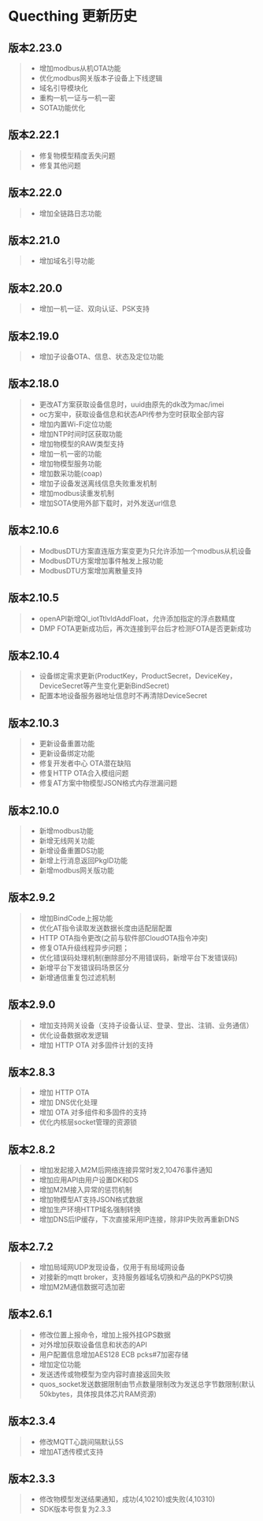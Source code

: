 # Quecthing 更新历史

## __版本2.23.0__
>* 增加modbus从机OTA功能
>* 优化modbus网关版本子设备上下线逻辑
>* 域名引导模块化
>* 重构一机一证与一机一密
>* SOTA功能优化

## __版本2.22.1__
>* 修复物模型精度丢失问题
>* 修复其他问题

## __版本2.22.0__
>* 增加全链路日志功能

## __版本2.21.0__
>* 增加域名引导功能

## __版本2.20.0__
>* 增加一机一证、双向认证、PSK支持

## __版本2.19.0__
>* 增加子设备OTA、信息、状态及定位功能

## __版本2.18.0__
>* 更改AT方案获取设备信息时，uuid由原先的dk改为mac/imei
>* oc方案中，获取设备信息和状态API传参为空时获取全部内容
>* 增加内置Wi-Fi定位功能
>* 增加NTP时间时区获取功能
>* 增加物模型的RAW类型支持
>* 增加一机一密的功能
>* 增加物模型服务功能
>* 增加数采功能(coap)
>* 增加子设备发送离线信息失败重发机制
>* 增加modbus读重发机制
>* 增加SOTA使用外部下载时，对外发送url信息

## __版本2.10.6__
>* ModbusDTU方案直连版方案变更为只允许添加一个modbus从机设备
>* ModbusDTU方案增加事件触发上报功能
>* ModbusDTU方案增加离散量支持

## __版本2.10.5__
>* openAPI新增Ql_iotTtlvldAddFloat，允许添加指定的浮点数精度
>* DMP FOTA更新成功后，再次连接到平台后才检测FOTA是否更新成功
 

## __版本2.10.4__
>* 设备绑定需求更新(ProductKey，ProductSecret，DeviceKey，DeviceSecret等产生变化更新BindSecret)
>* 配置本地设备服务器地址信息时不再清除DeviceSecret


## __版本2.10.3__
>* 更新设备重置功能
>* 更新设备绑定功能
>* 修复开发者中心 OTA潜在缺陷
>* 修复HTTP OTA合入模组问题
>* 修复AT方案中物模型JSON格式内存泄漏问题

## __版本2.10.0__
>* 新增modbus功能
>* 新增无线网关功能
>* 新增设备重置DS功能
>* 新增上行消息返回PkgID功能
>* 新增modbus网关版功能  

## __版本2.9.2__
>* 增加BindCode上报功能
>* 优化AT指令读取发送数据长度由适配层配置
>* HTTP OTA指令更改(之前与软件部CloudOTA指令冲突)
>* 修复OTA升级线程异步问题；
>* 优化错误码处理机制(删除部分不用错误码，新增平台下发错误码)
>* 新增平台下发错误码场景区分
>* 新增通信重复包过滤机制

## __版本2.9.0__
>* 增加支持网关设备（支持子设备认证、登录、登出、注销、业务通信）
>* 优化设备数据收发逻辑
>* 增加 HTTP OTA 对多固件计划的支持

## __版本2.8.3__
>* 增加 HTTP OTA
>* 增加 DNS优化处理  
>* 增加 OTA 对多组件和多固件的支持 
>* 优化内核层socket管理的资源锁

## __版本2.8.2__
>* 增加发起接入M2M后网络连接异常时发2,10476事件通知  
>* 增加应用API由用户设置DK和DS  
>* 增加M2M接入异常的惩罚机制  
>* 增加物模型AT支持JSON格式数据  
>* 增加生产环境HTTP域名强制转换  
>* 增加DNS后IP缓存，下次直接采用IP连接，除非IP失败再重新DNS  

## __版本2.7.2__
>* 增加局域网UDP发现设备，仅用于有局域网设备  
>* 对接新的mqtt broker，支持服务器域名切换和产品的PKPS切换  
>* 增加M2M通信数据可选加密  

## __版本2.6.1__
>* 修改位置上报命令，增加上报外挂GPS数据  
>* 对外增加获取设备信息和状态的API  
>* 用户配置信息增加AES128 ECB pcks#7加密存储  
>* 增加定位功能  
>* 发送透传或物模型为空内容时直接返回失败  
>* quos_socket发送数据限制由节点数量限制改为发送总字节数限制(默认50kbytes，具体按具体芯片RAM资源)  


## __版本2.3.4__
>* 修改MQTT心跳间隔默认5S  
>* 增加AT透传模式支持  


## __版本2.3.3__
>* 修改物模型发送结果通知，成功(4,10210)或失败(4,10310)  
>* SDK版本号恢复为2.3.3  